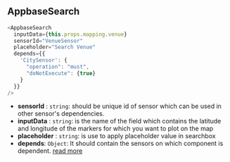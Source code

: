 ## AppbaseSearch

```js
<AppbaseSearch
  inputData={this.props.mapping.venue}
  sensorId="VenueSensor"
  placeholder="Search Venue"
  depends={{
    'CitySensor': {
      "operation": "must",
      "doNotExecute": {true}
    }
  }}
/>
```

- **sensorId** : `string`: should be unique id of sensor which can be used in other sensor's dependencies.   
- **inputData** : `string`: is the name of the field which contains the latitude and longitude of the markers for which you want to plot on the map   
- **placeholder** : `string`: is use to apply placeholder value in searchbox    
- **depends**: `Object`: It should contain the sensors on which component is dependent. [read more](https://appbaseio.github.io/reactive-maps-docs/v1/getting-started/Dependency.html)
